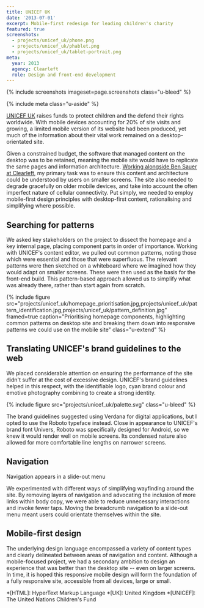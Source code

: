 ```yaml
---
title: UNICEF UK
date: '2013-07-01'
excerpt: Mobile-first redesign for leading children's charity
featured: true
screenshots:
  - projects/unicef_uk/phone.png
  - projects/unicef_uk/phablet.png
  - projects/unicef_uk/tablet-portrait.png
meta:
  year: 2013
  agency: Clearleft
  role: Design and front-end development
---
```

{% include screenshots
  imageset=page.screenshots
  class="u-bleed"
%}

{% include meta
  class="u-aside"
%}

[UNICEF UK][1] raises funds to protect children and the defend their rights worldwide. With mobile devices accounting for 20% of site visits and growing, a limited mobile version of its website had been produced, yet much of the information about their vital work remained on a desktop-orientated site.

Given a constrained budget, the software that managed content on the desktop was to be retained, meaning the mobile site would have to replicate the same pages and information architecture. [Working alongside Ben Sauer at Clearleft][2], my primary task was to ensure this content and architecture could be understood by users on smaller screens. The site also needed to degrade gracefully on older mobile devices, and take into account the often imperfect nature of cellular connectivity. Put simply, we needed to employ mobile-first design principles with desktop-first content, rationalising and simplifying where possible.

## Searching for patterns

We asked key stakeholders on the project to dissect the homepage and a key internal page, placing component parts in order of importance. Working with UNICEF's content editor, we pulled out common patterns, noting those which were essential and those that were superfluous. The relevant patterns were then sketched on a whiteboard where we imagined how they would adapt on smaller screens. These were then used as the basis for the front-end build. This pattern-based approach allowed us to simplify what was already there, rather than start again from scratch.

{% include figure
  src="projects/unicef_uk/homepage_prioritisation.jpg,projects/unicef_uk/pattern_identification.jpg,projects/unicef_uk/pattern_definition.jpg"
  framed=true
  caption="Prioritising homepage components, highlighting common patterns on desktop site and breaking them down into responsive patterns we could use on the mobile site"
  class="u-extend"
%}

## Translating UNICEF's brand guidelines to the web

We placed considerable attention on ensuring the performance of the site didn't suffer at the cost of excessive design. UNICEF's brand guidelines helped in this respect, with the identifiable logo, cyan brand colour and emotive photography combining to create a strong identity.

{% include figure
  src="projects/unicef_uk/palette.svg"
  class="u-bleed"
%}

The brand guidelines suggested using Verdana for digital applications, but I opted to use the Roboto typeface instead. Close in appearance to UNICEF's brand font Univers, Roboto was specifically designed for Android, so we knew it would render well on mobile screens. Its condensed nature also allowed for more comfortable line lengths on narrower screens.

## Navigation

<object height="100%" width="100%" data="/images/projects/unicef_uk/mobile_menu.svg" type="image/svg+xml" class="u-pull-right">
  <p>Navigation appears in a slide-out menu</p>
</object>

We experimented with different ways of simplifying wayfinding around the site. By removing layers of navigation and advocating the inclusion of more links within body copy, we were able to reduce unnecessary interactions and invoke fewer taps. Moving the breadcrumb navigation to a slide-out menu meant users could orientate themselves within the site.

## Mobile-first design

The underlying design language encompassed a variety of content types and clearly delineated between areas of navigation and content. Although a mobile-focused project, we had a secondary ambition to design an experience that was better than the desktop site -- even on larger screens. In time, it is hoped this responsive mobile design will form the foundation of a fully responsive site, accessible from all devices, large or small.

[1]: http://unicef.org.uk
[2]: http://clearleft.com/made/unicef

*[HTML]: HyperText Markup Language
*[UK]: United Kingdom
*[UNICEF]: The United Nations Children's Fund
